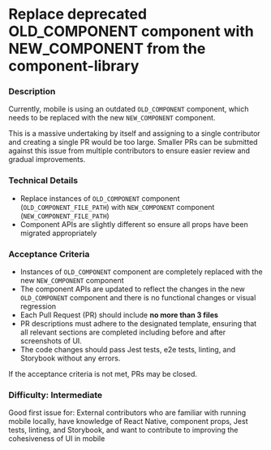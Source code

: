 <!--
Select all instances and replace the following with ticket details
- OLD_COMPONENT
- OLD_COMPONENT_FILE_PATH
- NEW_COMPONENT
- NEW_COMPONENT_FILE_PATH
-->

# Replace deprecated OLD_COMPONENT component with NEW_COMPONENT from the component-library

### Description

Currently, mobile is using an outdated `OLD_COMPONENT` component, which needs to be replaced with the new `NEW_COMPONENT` component.

This is a massive undertaking by itself and assigning to a single contributor and creating a single PR would be too large. Smaller PRs can be submitted against this issue from multiple contributors to ensure easier review and gradual improvements.

### Technical Details

- Replace instances of `OLD_COMPONENT` component (`OLD_COMPONENT_FILE_PATH`) with `NEW_COMPONENT` component (`NEW_COMPONENT_FILE_PATH`)
- Component APIs are slightly different so ensure all props have been migrated appropriately

### Acceptance Criteria

- Instances of `OLD_COMPONENT` component are completely replaced with the new `NEW_COMPONENT` component
- The component APIs are updated to reflect the changes in the new `OLD_COMPONENT` component and there is no functional changes or visual regression
- Each Pull Request (PR) should include **no more than 3 files**
- PR descriptions must adhere to the designated template, ensuring that all relevant sections are completed including before and after screenshots of UI.
- The code changes should pass Jest tests, e2e tests, linting, and Storybook without any errors.

If the acceptance criteria is not met, PRs may be closed.

### Difficulty: Intermediate

Good first issue for: External contributors who are familiar with running mobile locally, have knowledge of React Native, component props, Jest tests, linting, and Storybook, and want to contribute to improving the cohesiveness of UI in mobile
